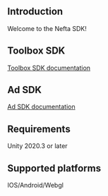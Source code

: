 ## Introduction

Welcome to the Nefta SDK!

## Toolbox SDK
[Toolbox SDK documentation](ToolboxSdk/Readme.md)

## Ad SDK
[Ad SDK documentation](AdSdk/Readme.md)

## Requirements

Unity 2020.3 or later

## Supported platforms

IOS/Android/Webgl